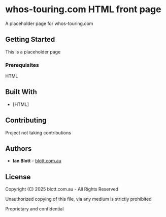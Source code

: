 # whos-touring.com HTML front page

A placeholder page for whos-touring.com

## Getting Started

This is a placeholder page

### Prerequisites

HTML

## Built With

- [HTML]

## Contributing

Project not taking contributions

## Authors

- **Ian Blott** - [blott.com.au](http://blott.com.au)

## License

Copyright (C) 2025 blott.com.au - All Rights Reserved

Unauthorized copying of this file, via any medium is strictly prohibited

Proprietary and confidential
